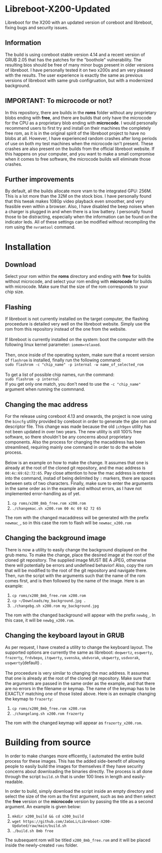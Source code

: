 # Libreboot-X200-Updated
Libreboot for the X200 with an updated version of coreboot and libreboot, fixing bugs and security issues.

## Information
The build is using coreboot stable version 4.14 and a recent version of GRUB 2.05 that has the patches for the "boothole" vulnerability. The resulting bios should be free of many minor bugs present in older versions of libreboot. I have personally tested it on two x200s and am very pleased with the results. The user experience is exactly the same as previous versions of libreboot with same grub configruation, but with a modernized background.

## IMPORTANT: To microcode or not?
In this repository, there are builds in the **roms** folder without any proprietary blobs ending with **free**, and there are builds that only have the microcode for the CPU as a proprietary blob ending with **microcode**. I would personally recommend users to first try and install on their machines the completely free rom, as it is in the original spirit of the libreboot project to have no blobs at all. However, I have experienced random crashes after long periods of use on both my test machines when the microcode isn't present. These crashes are also present on the builds from the official libreboot website. If this happens on your computer, and you want to make a small compromise when it comes to free software, the microcode builds will eliminate those crashes.

## Further improvements
By default, all the builds allocate more vram to the integrated GPU: 256M. This is a lot more than the 32M on the stock bios. I have personally found that this tweak makes 1080p video playback even smoother, and very feasible even within a browser. Also, I have disabled the beep noises when a charger is plugged in and when there is a low battery. I personally found those to be distracting, especially when the information can be found on the indicator leds. All of these settings can be modified without recompiling the rom using the `nvramtool` command.

# Installation
## Download
Select your rom within the **roms** directory and ending with **free** for builds without microcode, and select your rom ending with **microcode** for builds with microcode. Make sure that the size of the rom corresponds to your chip size.
## Flashing
If libreboot is not currently installed on the target computer, the flashing proceedure is detailed very well on the libreboot website. Simply use the rom from this repository instead of the one from the website.<br><br>
If libreboot is currently installed on the system: boot the computer with the following linux kernel parameter: `iomem=relaxed`.<br><br>
Then, once inside of the operating system, make sure that a recent version of `flashrom` is installed, finally run the following command:<br>
`sudo flashrom -c "chip_name" -p internal -w name_of_selected_rom`<br><br>
To get a list of possible chip names, run the command: <br>
`sudo flashrom -p internal`<br>
If you get only one match, you don't need to use the `-c "chip_name"` argument when running the commnand.
## Changing the mac address
For the release using coreboot 4.13 and onwards, the project is now using the `bincfg` utility provided by coreboot in order to generate the gbe rom and descriptor file. This change was made because the old `ich9gen` utility has not been updated in over two years. The new utility is still 100% free software, so there shouldn't be any concerns about proprietary components. Also the process for changing the macaddress has been streamlined, requiring mainly one command in order to do the whole process.<br> <br>
Below is an example on how to make the change. It assumes that one is already at the root of the cloned git repository, and the mac address is `00:4c:69:62:72:65`. Pay close attention to how the mac address is entered into the command, instad of being delimited by `:` markers, there are spaces between sets of two characters. Finally, make sure to enter the arguments in the same order as in the example and without errors, as I have not implemented error-handling as of yet. 
1. `cp roms/x200_8mb_free.rom x200.rom`
2. `./changemac.sh x200.rom 00 4c 69 62 72 65`

The rom with the changed macaddress will be generated with the prefix `newmac_`, so in this case the rom to flash will be `newmac_x200.rom`
## Changing the background image
There is now a utility to easily change the background displayed on the grub menu. To make the change, place the desired image at the root of the cloned git repository. The supplied image MUST BE A JPEG, otherwise there will potentially be errors and undefined behavior! Also, copy the rom that will be modified to the root of the git repository and navigate there. Then, run the script with the arguments such that the name of the rom comes first, and is then followed by the name of the image. Here is an example:
1.  `cp roms/x200_8mb_free.rom x200.rom`
2.  `cp ~/Downloads/my_background.jpg .`
3.  `./changebg.sh x200.rom my_background.jpg`

The rom with the changed background will appear with the prefix `newbg_`. In this case, it will be `newbg_x200.rom`.
## Changing the keyboard layout in GRUB
As per request, I have created a utility to change the keyboard layout. The supported options are currently the same as libreboot: `deqwertz`, `esqwerty`, `frazerty`, `frdvbepo`, `itqwerty`, `svenska`, `ukdvorak`, `ukqwerty`, `usdvorak`, `usqwerty`(default) . <br> <br>
The proceedure is very similar to changing the mac address. It assumes that one is already at the root of the cloned git repository. Make sure that the arguments are passed in the same order as the example, and that there are no errors in the filename or keymap. The name of the keymap has to be EXACTLY matching one of those listed above. Here is an exmaple changing the keymap to `frazerty`:
1. `cp roms/x200_8mb_free.rom x200.rom`
2. `./changelang.sh x200.rom frazerty`

The rom with the changed keymap will appear as `frazerty_x200.rom`.

# Building from source
In order to make changes more efficently, I automated the entire build process for these images. This has the added side-benefit of allowing people to easily build the images for themselves if they have security concerns about downloading the binaries directly. The process is all done through the script `build.sh` that is under 100 lines in length and easily-readable.

In order to build, simply download the script inside an empty directory and select the size of the rom as the first argument, such as `8mb` and then select the **free** version or the **microcode** version by passing the title as a second argument. An example is given below:<br>
1. `mkdir x200_build && cd x200_build`
2. `wget https://github.com/JaGoLi/Libreboot-X200-Updated/raw/main/build.sh`
3. `./build.sh 8mb free`

The subsequent rom will be titled `x200_8mb_free.rom` and it will be placed inside the newly-created `roms` folder.
